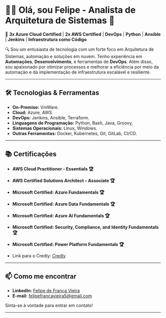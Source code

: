 # 👨‍💻 Olá, sou Felipe - Analista de Arquitetura de Sistemas 🚀

🔧 **3x Azure Cloud Certified** | **2x AWS Certified** | **DevOps** | **Python** | **Ansible** | **Jenkins** | **Infraestrutura como Código**

🔍 Sou um entusiasta de tecnologia com um forte foco em Arquitetura de Sistemas, automação e soluções em nuvem. Tenho experiência em **Automações**, **Desenvolvimento**, e ferramentas de **DevOps**. Além disso, sou apaixonado por otimizar processos e melhorar a eficiência por meio da automação e da implementação de infraestrutura escalável e resiliente.

---

## 🛠️ Tecnologias & Ferramentas
- **On-Premise:** VmWare.
- **Cloud:** Azure, AWS.
- **DevOps:** Jenkins, Ansible, Terraform.
- **Linguagens de Programação:** Python, Bash, Java, Groovy,
- **Sistemas Operacionais:** Linux, Windows.
- **Outras Ferramentas:** Docker, Kubernetes, Git, GitLab, CI/CD.

---

<!-- ## 📈 Meus Projetos

Aqui você pode conferir alguns dos projetos nos quais estou trabalhando ou que já concluí:

### 🚀 [Projeto 1: Nome do Projeto](link_do_projeto)
- **Descrição:** Uma breve descrição sobre o que o projeto faz e qual problema ele resolve.
- **Tecnologias Usadas:** Python, Jenkins, Azure
- **Objetivo:** Automação de tarefas, deploy contínuo, etc.

### 🛠️ [Projeto 2: Nome do Projeto](link_do_projeto)
- **Descrição:** Descrição do projeto, destacando as tecnologias e ferramentas utilizadas.
- **Tecnologias Usadas:** Terraform, AWS, Docker
- **Objetivo:** Criação de infraestrutura como código, escalabilidade de recursos em nuvem.

--- -->

## 📚 Certificações

- **AWS Cloud Practitioner - Essentials 🏆**
- **AWS Certified Solutions Architect – Associate 🏆**
- **Microsoft Certified: Azure Fundamentals 🏆**
- **Microsoft Certified: Azure Data Fundamentals 🏆**
- **Microsoft Certified: Azure AI Fundamentals 🏆**
- **Microsoft Certified: Security, Compliance, and Identity Fundamentals 🏆**
- **Microsoft Certified: Power Platform Fundamentals 🏆**

- Link para o Credly: [Credly](https://www.credly.com/users/felipe-franca.a6cd5a93)
---

<!-- ## 🌱 O que estou aprendendo agora:

- **Kubernetes** e **Docker** para orquestração de containers.
- **Terraform** para automação de infraestrutura.
- **CI/CD pipelines** para integração contínua e entrega contínua de software.

--- -->

## 📫 Como me encontrar

- **LinkedIn:** [Felipe de França Vieira](https://www.linkedin.com/in/felipe-fvieira/)
- **E-mail:** [felipefrancavieira5@gmail.com](mailto:felipefrancavieira5@gmail.com)

Sinta-se à vontade para entrar em contato!

---

